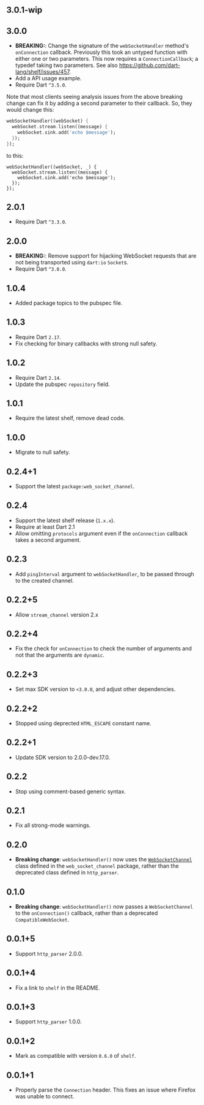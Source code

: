 ## 3.0.1-wip

## 3.0.0

* **BREAKING:**: Change the signature of the `webSocketHandler` method's
  `onConnection` callback. Previously this took an untyped function with either
  one or two parameters. This now requires a `ConnectionCallback`; a typedef
  taking two parameters. See also https://github.com/dart-lang/shelf/issues/457.
* Add a API usage example.
* Require Dart `^3.5.0`.

Note that most clients seeing analysis issues from the above breaking change can
fix it by adding a second parameter to their callback. So, they would change
this:

```dart
webSocketHandler((webSocket) {
  webSocket.stream.listen((message) {
    webSocket.sink.add('echo $message');
  });
});
```

to this:

```
webSocketHandler((webSocket, _) {
  webSocket.stream.listen((message) {
    webSocket.sink.add('echo $message');
  });
});
```

## 2.0.1

* Require Dart `^3.3.0`.

## 2.0.0

* **BREAKING:**: Remove support for hijacking WebSocket requests that are not
  being transported using `dart:io` `Socket`s.
* Require Dart `^3.0.0`.

## 1.0.4

* Added package topics to the pubspec file.

## 1.0.3

* Require Dart `2.17`.
* Fix checking for binary callbacks with strong null safety.

## 1.0.2

* Require Dart `2.14`.
* Update the pubspec `repository` field.

## 1.0.1

* Require the latest shelf, remove dead code.

## 1.0.0

* Migrate to null safety.

## 0.2.4+1

* Support the latest `package:web_socket_channel`.

## 0.2.4

* Support the latest shelf release (`1.x.x`).
* Require at least Dart 2.1
* Allow omitting `protocols` argument even if the `onConnection` callback takes a second argument.

## 0.2.3

* Add `pingInterval` argument to `webSocketHandler`, to be passed through to the created channel.

## 0.2.2+5

* Allow `stream_channel` version 2.x

## 0.2.2+4

* Fix the check for `onConnection` to check the number of arguments and not that the arguments are `dynamic`.

## 0.2.2+3

* Set max SDK version to `<3.0.0`, and adjust other dependencies.

## 0.2.2+2

* Stopped using deprected `HTML_ESCAPE` constant name.

## 0.2.2+1

* Update SDK version to 2.0.0-dev.17.0.

## 0.2.2

* Stop using comment-based generic syntax.

## 0.2.1

* Fix all strong-mode warnings.

## 0.2.0

* **Breaking change**: `webSocketHandler()` now uses the
  [`WebSocketChannel`][WebSocketChannel] class defined in the
  `web_socket_channel` package, rather than the deprecated class defined in
  `http_parser`.

[WebSocketChannel]: https://pub.dev/documentation/web_socket_channel/latest/web_socket_channel/WebSocketChannel-class.html

## 0.1.0

* **Breaking change**: `webSocketHandler()` now passes a `WebSocketChannel` to the `onConnection()` callback, rather
  than a deprecated `CompatibleWebSocket`.

## 0.0.1+5

* Support `http_parser` 2.0.0.

## 0.0.1+4

* Fix a link to `shelf` in the README.

## 0.0.1+3

* Support `http_parser` 1.0.0.

## 0.0.1+2

* Mark as compatible with version `0.6.0` of `shelf`.

## 0.0.1+1

* Properly parse the `Connection` header. This fixes an issue where Firefox was unable to connect.
